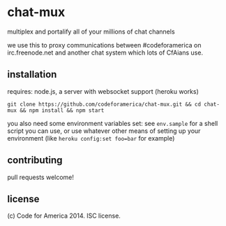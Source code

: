 chat-mux
========

multiplex and portalify all of your millions of chat channels

we use this to proxy communications between #codeforamerica on irc.freenode.net and another
chat system which lots of CfAians use.


## installation
requires: node.js, a server with websocket support (heroku works)

```
git clone https://github.com/codeforamerica/chat-mux.git && cd chat-mux && npm install && npm start
```

you also need some environment variables set: see `env.sample` for a shell script you can use, or use whatever other means of setting up your environment (like `heroku config:set foo=bar` for example)

## contributing
pull requests welcome!


## license
(c) Code for America 2014. ISC license.
